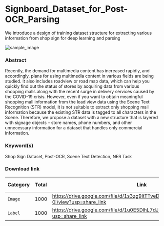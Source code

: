 # Signboard_Dataset_for_Post-OCR_Parsing
We introduce a design of training dataset structure for extracting various information from shop sign for deep learning and parsing

![sample_image](https://user-images.githubusercontent.com/110301841/207096930-2a03162a-7177-47a8-85a0-991780c6cc18.jpg)


### Abstract
Recently, the demand for multimedia content has increased rapidly, and accordingly, plans for using multimedia content in various fields are being studied. It also includes roadview or road map data, which can help you quickly find out the status of stores by acquiring data from various shopping malls along with the recent surge in delivery services caused by the COVID-19 crisis. However, even if you want to obtain meaningful shopping mall information from the load view data using the Scene Text Recognition (STR) model, it is not suitable to extract only shopping mall information because the existing STR data is tagged to all characters in the Scene. Therefore, we propose a dataset with a new structure that is layered with signage objects – store names, phone numbers, and other unnecessary information for a dataset that handles only commercial information.


### Keyword(s)
Shop Sign Dataset, Post-OCR, Scene Text Detection, NER Task


### Download link
| Category     | Total        | Link                                                                                  | Release Date |
| ------------ | ------------ | --------------------------------------------------                                    | ------------ |
| `Image`      | 1000         | https://drive.google.com/file/d/1s3zg9ltTTveDYGCUWkn3s2o1BSqnd-0i/view?usp=share_link | 13 Dec 2022  |
| `Label`      | 1000         | https://drive.google.com/file/d/1u0E5DlhL7dJlpfJBAtYLkt9cOjW3k414/view?usp=share_link | 13 Dec 2022  |

